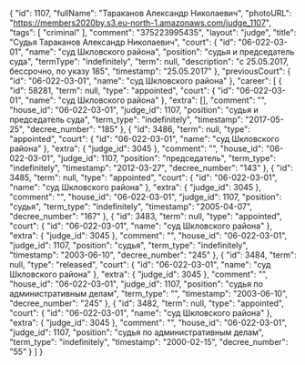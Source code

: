 {
    "id": 1107,
    "fullName": "Тараканов Александр Николаевич",
    "photoURL": "https://members2020by.s3.eu-north-1.amazonaws.com/judge_1107",
    "tags": [
        "criminal"
    ],
    "comment": "375223995435",
    "layout": "judge",
    "title": "Судья Тараканов Александр Николаевич",
    "court": {
        "id": "06-022-03-01",
        "name": "суд Шкловского района",
        "position": "судья и председатель суда",
        "termType": "indefinitely",
        "term": null,
        "description": "c 25.05.2017, бессрочно, по указу 185",
        "timestamp": "25.05.2017"
    },
    "previousCourt": {
        "id": "06-022-03-01",
        "name": "суд Шкловского района"
    },
    "career": [
        {
            "id": 58281,
            "term": null,
            "type": "appointed",
            "court": {
                "id": "06-022-03-01",
                "name": "суд Шкловского района"
            },
            "extra": [],
            "comment": "",
            "house_id": "06-022-03-01",
            "judge_id": 1107,
            "position": "судья и председатель суда",
            "term_type": "indefinitely",
            "timestamp": "2017-05-25",
            "decree_number": "185"
        },
        {
            "id": 3486,
            "term": null,
            "type": "appointed",
            "court": {
                "id": "06-022-03-01",
                "name": "суд Шкловского района"
            },
            "extra": {
                "judge_id": 3045
            },
            "comment": "",
            "house_id": "06-022-03-01",
            "judge_id": 1107,
            "position": "председатель",
            "term_type": "indefinitely",
            "timestamp": "2012-03-27",
            "decree_number": "143"
        },
        {
            "id": 3485,
            "term": null,
            "type": "appointed",
            "court": {
                "id": "06-022-03-01",
                "name": "суд Шкловского района"
            },
            "extra": {
                "judge_id": 3045
            },
            "comment": "",
            "house_id": "06-022-03-01",
            "judge_id": 1107,
            "position": "судья",
            "term_type": "indefinitely",
            "timestamp": "2005-04-07",
            "decree_number": "167"
        },
        {
            "id": 3483,
            "term": null,
            "type": "appointed",
            "court": {
                "id": "06-022-03-01",
                "name": "суд Шкловского района"
            },
            "extra": {
                "judge_id": 3045
            },
            "comment": "",
            "house_id": "06-022-03-01",
            "judge_id": 1107,
            "position": "судья",
            "term_type": "indefinitely",
            "timestamp": "2003-06-10",
            "decree_number": "245"
        },
        {
            "id": 3484,
            "term": null,
            "type": "released",
            "court": {
                "id": "06-022-03-01",
                "name": "суд Шкловского района"
            },
            "extra": {
                "judge_id": 3045
            },
            "comment": "",
            "house_id": "06-022-03-01",
            "judge_id": 1107,
            "position": "судья по административным делам",
            "term_type": "",
            "timestamp": "2003-06-10",
            "decree_number": "245"
        },
        {
            "id": 3482,
            "term": null,
            "type": "appointed",
            "court": {
                "id": "06-022-03-01",
                "name": "суд Шкловского района"
            },
            "extra": {
                "judge_id": 3045
            },
            "comment": "",
            "house_id": "06-022-03-01",
            "judge_id": 1107,
            "position": "судья по административным делам",
            "term_type": "indefinitely",
            "timestamp": "2000-02-15",
            "decree_number": "55"
        }
    ]
}